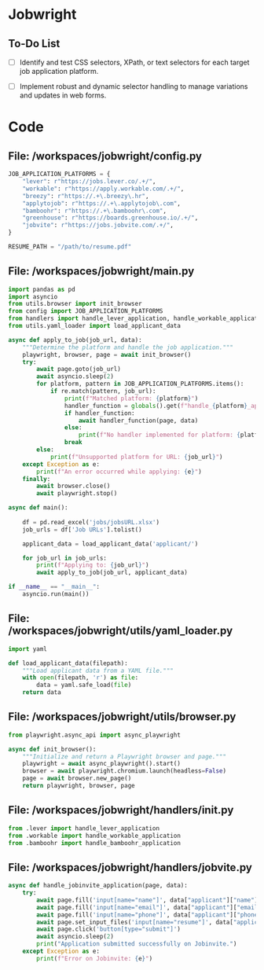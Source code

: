 # Jobwright


## To-Do List

- [ ] Identify and test CSS selectors, XPath, or text selectors for each target job application platform.
- [ ] Implement robust and dynamic selector handling to manage variations and updates in web forms.



# Code

## File: /workspaces/jobwright/config.py

```python
JOB_APPLICATION_PLATFORMS = {
    "lever": r"https://jobs.lever.co/.+/",
    "workable": r"https://apply.workable.com/.+/",
    "breezy": r"https://.+\.breezy\.hr",
    "applytojob": r"https://.+\.applytojob\.com",
    "bamboohr": r"https://.+\.bamboohr\.com",
    "greenhouse": r"https://boards.greenhouse.io/.+/",
    "jobvite": r"https://jobs.jobvite.com/.+/",
}

RESUME_PATH = "/path/to/resume.pdf"
````


## File: /workspaces/jobwright/main.py

```python
import pandas as pd
import asyncio
from utils.browser import init_browser
from config import JOB_APPLICATION_PLATFORMS
from handlers import handle_lever_application, handle_workable_application, handle_bamboohr_application  # and others
from utils.yaml_loader import load_applicant_data

async def apply_to_job(job_url, data):
    """Determine the platform and handle the job application."""
    playwright, browser, page = await init_browser()
    try:
        await page.goto(job_url)
        await asyncio.sleep(2)  
        for platform, pattern in JOB_APPLICATION_PLATFORMS.items():
            if re.match(pattern, job_url):
                print(f"Matched platform: {platform}")
                handler_function = globals().get(f"handle_{platform}_application")
                if handler_function:
                    await handler_function(page, data)
                else:
                    print(f"No handler implemented for platform: {platform}")
                break
        else:
            print(f"Unsupported platform for URL: {job_url}")
    except Exception as e:
        print(f"An error occurred while applying: {e}")
    finally:
        await browser.close()
        await playwright.stop()

async def main():
    
    df = pd.read_excel('jobs/jobsURL.xlsx') 
    job_urls = df['Job URLs'].tolist()

    applicant_data = load_applicant_data('applicant/') 

    for job_url in job_urls:
        print(f"Applying to: {job_url}")
        await apply_to_job(job_url, applicant_data)

if __name__ == "__main__":
    asyncio.run(main())

````

## File: /workspaces/jobwright/utils/yaml_loader.py

```python
import yaml

def load_applicant_data(filepath):
    """Load applicant data from a YAML file."""
    with open(filepath, 'r') as file:
        data = yaml.safe_load(file)
    return data

````


## File: /workspaces/jobwright/utils/browser.py

```python
from playwright.async_api import async_playwright

async def init_browser():
    """Initialize and return a Playwright browser and page."""
    playwright = await async_playwright().start()
    browser = await playwright.chromium.launch(headless=False)
    page = await browser.new_page()
    return playwright, browser, page

````

## File: /workspaces/jobwright/handlers/__init__.py

```python
from .lever import handle_lever_application
from .workable import handle_workable_application
from .bamboohr import handle_bamboohr_application


````

## File: /workspaces/jobwright/handlers/jobvite.py

```python
async def handle_jobinvite_application(page, data):
    try:
        await page.fill('input[name="name"]', data["applicant"]["name"])
        await page.fill('input[name="email"]', data["applicant"]["email"])
        await page.fill('input[name="phone"]', data["applicant"]["phone"])
        await page.set_input_files('input[name="resume"]', data["applicant"]["resume_path"])
        await page.click('button[type="submit"]')
        await asyncio.sleep(2)
        print("Application submitted successfully on Jobinvite.")
    except Exception as e:
        print(f"Error on Jobinvite: {e}")

````



